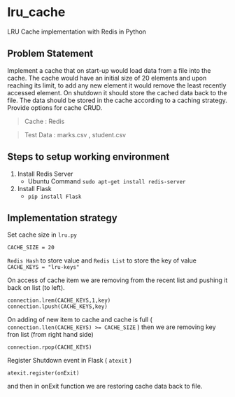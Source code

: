 # lru_cache
LRU Cache implementation with Redis in Python

## Problem Statement
Implement a cache that on start-up would load data from a file into the cache. The cache would have an initial size of 20 elements and upon reaching its limit, to add any new element it would remove the least recently accessed element. On shutdown it should store the cached data back to the file. The data should be stored in the cache according to a caching strategy. Provide options for cache CRUD.

> Cache : Redis

> Test Data : marks.csv , student.csv

## Steps to setup working environment
1. Install Redis Server
    - Ubuntu Command ```sudo apt-get install redis-server```
2. Install Flask
    - ```pip install Flask```
        
## Implementation strategy
Set cache size in ```lru.py```

```CACHE_SIZE = 20```

`Redis Hash` to store value and `Redis List` to store the key of value ```CACHE_KEYS = "lru-keys"```

On access of cache item we are removing from the recent list and pushing it back on list (to left).
```
connection.lrem(CACHE_KEYS,1,key)
connection.lpush(CACHE_KEYS,key)
```

On adding of new item to cache and cache is full ( ```connection.llen(CACHE_KEYS) >= CACHE_SIZE``` ) then we are removing key fron list (from right hand side)
```
connection.rpop(CACHE_KEYS)
```

Register Shutdown event in Flask ( ```atexit``` )
```
atexit.register(onExit)
```
and then in onExit function we are restoring cache data back to file.

